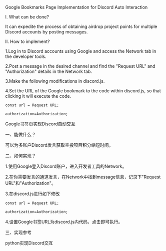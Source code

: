 Google Bookmarks Page Implementation for Discord Auto Interaction

I. What can be done?

It can expedite the process of obtaining airdrop project points for multiple Discord accounts by posting messages.

II. How to implement?

1.Log in to Discord accounts using Google and access the Network tab in the developer tools.

2.Post a message in the desired channel and find the "Request URL" and "Authorization" details in the Network tab.

3.Make the following modifications in discord.js.

4.Set the URL of the Google bookmark to the code within discord.js, so that clicking it will execute the code.

    const url = Request URL;

    authorization=Authorization;



Google书签页实现Discord自动交互

一、能做什么？

可以为多账户Discord发言获取空投项目积分缩短时间。

二、如何实现？

1.使用Google登入Discord账户，进入开发者工具的Network。

2.在你需要发言的通道发言，在Network中找到message信息，记录下"Request URL"和"Authorization"。

3.在discord.js进行如下修改

    const url = Request URL;

    authorization=Authorization;

4.设置Google书签URL为discord.js内代码，点击即可执行。

三、实现参考

python实现Discord交互


